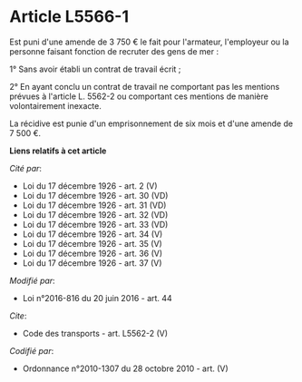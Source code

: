 # Article L5566-1

Est puni d'une amende de 3 750 € le fait pour l'armateur, l'employeur ou la personne faisant fonction de recruter des gens de
mer : 

1° Sans avoir établi un contrat de travail écrit ; 

2° En ayant conclu un contrat de travail ne comportant pas les mentions prévues à l'article L. 5562-2 ou comportant ces
mentions de manière volontairement inexacte. 

La récidive est punie d'un emprisonnement de six mois et d'une amende de 7 500 €.

**Liens relatifs à cet article**

_Cité par_:

  - Loi du 17 décembre 1926 - art. 2 (V)
  - Loi du 17 décembre 1926 - art. 30 (VD)
  - Loi du 17 décembre 1926 - art. 31 (VD)
  - Loi du 17 décembre 1926 - art. 32 (VD)
  - Loi du 17 décembre 1926 - art. 33 (VD)
  - Loi du 17 décembre 1926 - art. 34 (V)
  - Loi du 17 décembre 1926 - art. 35 (V)
  - Loi du 17 décembre 1926 - art. 36 (V)
  - Loi du 17 décembre 1926 - art. 37 (V)

_Modifié par_:

  - Loi n°2016-816 du 20 juin 2016 - art. 44

_Cite_:

  - Code des transports - art. L5562-2 (V)

_Codifié par_:

  - Ordonnance n°2010-1307 du 28 octobre 2010 - art. (V)
